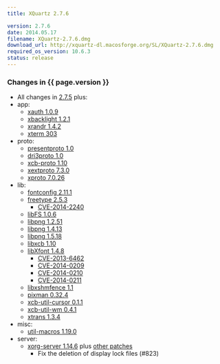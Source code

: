 ```yaml
---
title: XQuartz 2.7.6

version: 2.7.6
date: 2014.05.17
filename: XQuartz-2.7.6.dmg
download_url: http://xquartz-dl.macosforge.org/SL/XQuartz-2.7.6.dmg
required_os_version: 10.6.3
status: release
---
```


### Changes in {{ page.version }} ###
  * All changes in [2.7.5](XQuartz-2.7.5.html) plus:
  * app:
    * [xauth 1.0.9](http://lists.x.org/archives/xorg-announce/2014-April/002414.html)
    * [xbacklight 1.2.1](http://lists.freedesktop.org/archives/xorg/2013-October/056073.html)
    * [xrandr 1.4.2](http://lists.x.org/archives/xorg-announce/2014-March/002412.html)
    * [xterm 303](http://lists.x.org/archives/xorg/2014-March/056429.html)
  * proto:
    * [presentproto 1.0](http://lists.x.org/archives/xorg-announce/2013-November/002348.html)
    * [dri3proto 1.0](http://lists.x.org/archives/xorg-announce/2013-November/002349.html)
    * [xcb-proto 1.10](http://lists.x.org/archives/xorg-announce/2013-December/002382.html)
    * [xextproto 7.3.0](http://lists.x.org/archives/xorg-announce/2013-December/002385.html)
    * [xproto 7.0.26](http://lists.x.org/archives/xorg-announce/2014-April/002417.html)
  * lib:
    * [fontconfig 2.11.1](http://lists.freedesktop.org/archives/fontconfig/2014-March/005167.html)
    * [freetype 2.5.3](http://sourceforge.net/projects/freetype/files/freetype2/2.5.3)
      * [CVE-2014-2240](http://cve.mitre.org/cgi-bin/cvename.cgi?name=CVE-2014-2240)
    * [libFS 1.0.6](http://lists.x.org/archives/xorg-announce/2014-March/002405.html)
    * [libpng 1.2.51](http://sourceforge.net/p/png-mng/mailman/message/31940976)
    * [libpng 1.4.13](http://sourceforge.net/p/png-mng/mailman/message/31940976)
    * [libpng 1.5.18](http://sourceforge.net/p/png-mng/mailman/message/31940976)
    * [libxcb 1.10](http://lists.x.org/archives/xorg-announce/2013-December/002383.html)
    * [libXfont 1.4.8](http://lists.x.org/archives/xorg-announce/2014-May/002432.html)
      * [CVE-2013-6462](http://cve.mitre.org/cgi-bin/cvename.cgi?name=CVE-2013-6462)
      * [CVE-2014-0209](http://cve.mitre.org/cgi-bin/cvename.cgi?name=CVE-2014-0209)
      * [CVE-2014-0210](http://cve.mitre.org/cgi-bin/cvename.cgi?name=CVE-2014-0210)
      * [CVE-2014-0211](http://cve.mitre.org/cgi-bin/cvename.cgi?name=CVE-2014-0211)
    * [libxshmfence 1.1](http://lists.x.org/archives/xorg-announce/2013-November/002373.html)
    * [pixman 0.32.4](http://lists.x.org/archives/xorg-announce/2013-November/002368.html)
    * [xcb-util-cursor 0.1.1](http://lists.x.org/archives/xorg-announce/2013-November/002363.html)
    * [xcb-util-wm 0.4.1](http://lists.x.org/archives/xorg-announce/2014-February/002401.html)
    * [xtrans 1.3.4](http://lists.x.org/archives/xorg-announce/2014-March/002413.html)
  * misc:
    * [util-macros 1.19.0](http://lists.x.org/archives/xorg-announce/2014-March/002411.html)
  * server:
    * [xorg-server 1.14.6](http://lists.x.org/archives/xorg-announce/2014-April/002418.html) plus [other patches](http://cgit.freedesktop.org/~jeremyhu/xserver/log/?h=XQuartz-2.7.6)
      * Fix the deletion of display lock files (#823)
